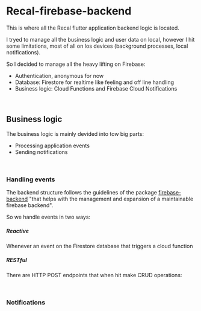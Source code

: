 # Recal-firebase-backend

This is where all the Recal flutter application backend logic is located. 

I tryed to manage all the business logic and user data on local, however I hit some limitations, most of all on Ios devices (background processes, local notifications). 

So I decided to manage all the heavy lifting on Firebase:

- Authentication, anonymous for now
- Database: Firestore for realtime like feeling and off line handling
- Business logic: Cloud Functions and Firebase Cloud Notifications

<br>

## Business logic 

The business logic is mainly devided into tow big parts:

- Processing application events
- Sending notifications

<br>

### Handling events

The backend structure follows the guidelines of the package [firebase-backend](https://www.npmjs.com/package/firebase-backend) "that helps with the management and expansion of a maintainable firebase backend". 

So we handle events in two ways:

##### Reactive
Whenever an event on the Firestore database that triggers a cloud function

  
##### RESTful
There are HTTP POST endpoints that when hit make CRUD operations: 

<br>

### Notifications
